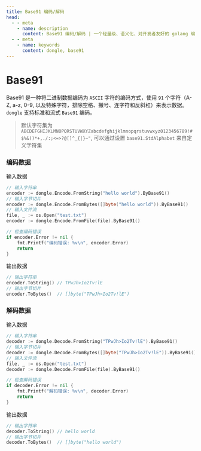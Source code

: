 ```yaml
---
title: Base91 编码/解码
head:
  - - meta
    - name: description
      content: Base91 编码/解码 | 一个轻量级、语义化、对开发者友好的 golang 编码&密码库
  - - meta
    - name: keywords
      content: dongle, base91
---
```


# Base91

Base91 是一种将二进制数据编码为 `ASCII` 字符的编码方式，使用 `91` 个字符（A-Z, a-z, 0-9, 以及特殊字符，排除空格、撇号、连字符和反斜杠）来表示数据。`dongle` 支持标准和流式 `Base91` 编码。

> 默认字符集为 `ABCDEFGHIJKLMNOPQRSTUVWXYZabcdefghijklmnopqrstuvwxyz0123456789!#$%&()*+,./:;<=>?@[]^_{|}~"`,
> 可以通过设置 `base91.StdAlphabet` 来自定义字符集

### 编码数据
输入数据

```go
// 输入字符串
encoder := dongle.Encode.FromString("hello world").ByBase91()
// 输入字节切片
encoder := dongle.Encode.FromBytes([]byte("hello world")).ByBase91()
// 输入文件流
file, _ := os.Open("test.txt")
encoder := dongle.Encode.FromFile(file).ByBase91()

// 检查编码错误
if encoder.Error != nil {
	fmt.Printf("编码错误: %v\n", encoder.Error)
	return
}
```

输出数据

```go
// 输出字符串
encoder.ToString() // TPwJh>Io2Tv!lE
// 输出字节切片
encoder.ToBytes()  // []byte("TPwJh>Io2Tv!lE")
```

### 解码数据
输入数据

```go
// 输入字符串
decoder := dongle.Decode.FromString("TPwJh>Io2Tv!lE").ByBase91()
// 输入字节切片
decoder := dongle.Decode.FromBytes([]byte("TPwJh>Io2Tv!lE")).ByBase91()
// 输入文件流
file, _ := os.Open("test.txt")
decoder := dongle.Decode.FromFile(file).ByBase91()

// 检查解码错误
if decoder.Error != nil {
	fmt.Printf("解码错误: %v\n", decoder.Error)
	return
}
```

输出数据

```go
// 输出字符串
decoder.ToString() // hello world
// 输出字节切片
decoder.ToBytes()  // []byte("hello world")
```

 
